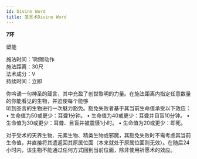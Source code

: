 ```yaml
---
id: Divine Word
title: 圣言术Divine Word
---
```


**7环**

塑能

施法时间：1附赠动作  
施法距离：30尺  
法术成分：V  
持续时间：立即  


你吟诵一句神圣的箴言，其中充盈了创世黎明的力量。在施法距离内指定任意数量的你能看见的生物，并迫使每个能够  
听到圣言的生物进行一次魅力豁免。豁免失败者基于其当前生命值承受以下效应：
• 生命值为50或更少：耳聋1分钟。
• 生命值为40或更少：耳聋并目盲10分钟。
• 生命值为30或更少：耳聋、目盲并被震慑1小时。
• 生命值为20或更少：即死。


对于受术的天界生物、元素生物、精类生物或邪魔，其豁免失败时不需考虑其当前生命值，并直接将其遣返回其原属位面（本来就处于原属位面则无效）。在随后24小时内，该生物不能通过任何方式回到当前位面，除非使用祈愿术的效应。
